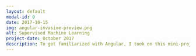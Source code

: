 ```yaml
---
layout: default
modal-id: 0
date: 2017-10-15
img: angular-invasive-preview.png
alt: Supervised Machine Learning
project-date: October 2017
description: To get familiarized with Angular, I took on this mini-project.
---
```

